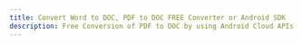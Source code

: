 ---title: Convert Word to DOC, PDF to DOC FREE Converter or Android SDKdescription: Free Conversion of PDF to DOC by using Android Cloud APIs & SDKs. Also Create, Edit & Render Microsoft Word & OpenOffice documents in the Cloud.---